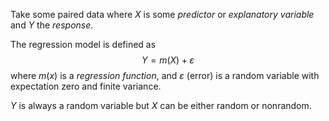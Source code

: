 Take some paired data where $X$ is some *predictor* or *explanatory variable* and $Y$ the *response*.

The regression model is defined as
$$
Y = m(X) + \varepsilon
$$
where $m(x)$ is a *regression function*, and $\varepsilon$ (error) is a random variable with expectation zero and finite variance.

$Y$ is always a random variable but $X$ can be either random or nonrandom.